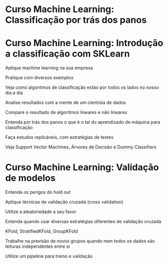 # Curso Machine Learning: Classificação por trás dos panos
# Curso Machine Learning: Introdução a classificação com SKLearn
Aplique machine learning na sua empresa

Pratique com diversos exemplos

Veja como algoritmos de classificação estão por todos os lados no nosso dia a dia

Analise resultados com a mente de um cientista de dados

Compare o resultado de algoritmos lineares e não lineares

Entenda por trás dos panos o que é o tal do aprendizado de máquina para classificação

Faça estudos replicáveis, com estratégias de testes

Veja Support Vector Machines, Árvores de Decisão e Dummy Classifiers

# Curso Machine Learning: Validação de modelos
Entenda os perigos do hold out

Aplique técnicas de validação cruzada (cross validation)

Utilize a aleatoriedade a seu favor

Entenda quando usar diversas estratégias diferentes de validação cruzada

KFold, StratifiedKFold, GroupKFold

Trabalhe na previsão de novos grupos quando nem todos os dados são leituras independentes entre si

Utilize um pipeline para treino e validação
